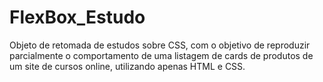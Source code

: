 # FlexBox_Estudo
Objeto de retomada de estudos sobre CSS, com o objetivo de reproduzir parcialmente o comportamento de uma listagem de cards de produtos de um site de cursos online, utilizando apenas HTML e CSS.
